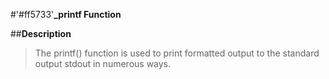 #'#ff5733'**_printf Function**

##**Description**

>The printf() function is used to print formatted output to the standard output stdout in numerous ways.
